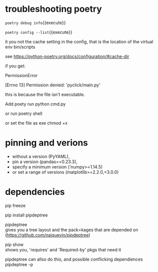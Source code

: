 # troubleshooting poetry

`poetry debug info`{{execute}}

`poetry config --list`{{execute}}

it you not the cache setting in the config, that is the location of the virtual env bin/scripts

see https://python-poetry.org/docs/configuration/#cache-dir


if you get:

  PermissionError

  [Errno 13] Permission denied: 'pyclick/main.py'

  this is because the file isn't executable.

  Add poety run python cmd.py 

  or run poetry shell

  or set the file as exe chmod +x

  # pinning and verions

  - without a version (PyYAML), 
  - pin a version (pandas==0.23.3), 
  - specify a minimum version ('numpy>=1.14.5) 
  - or set a range of versions (matplotlib>=2.2.0,<3.0.0)

  # dependencies

pip freeze

  pip install pipdeptree

pipdeptree   
gives you a tree layout and the pack=kages that are depended on (https://github.com/naiquevin/pipdeptree)


pip show <pkg>   
shows you, 'requires' and 'Required-by' pkgs that need it

pipdeptree can allso do this, and possible conflicking dependiences
pipdeptree -p <pkg>